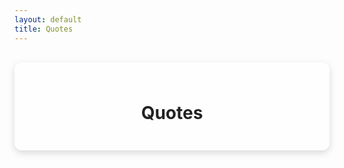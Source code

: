 ```yaml
---
layout: default
title: Quotes
---
```


<style>
  .content-box {
    max-width: 1000px;
    margin: 30px auto;
    background: rgba(255, 255, 255, 0.7); /* 70% translucent white */
    padding: 25px;
    border-radius: 12px;
    box-shadow: 0 4px 12px rgba(0,0,0,0.15);
  }
  h1 {
    text-align: center;
    color: #222;
  }

  /* Image containers with action buttons */
  .image-container {
    position: relative;
    display: inline-block;
  }
  .image-container img {
    width: 100%;
    height: auto;
    border-radius: 10px;
    display: block;
    cursor: pointer;
    box-shadow: 0 4px 10px rgba(0,0,0,0.15);
  }
  .image-actions {
    position: absolute;
    bottom: 8px;
    right: 8px;
    display: flex;
    gap: 6px;
  }
  .image-actions button, 
  .image-actions a {
    background: rgba(255,255,255,0.9);
    border: none;
    padding: 6px 10px;
    border-radius: 6px;
    cursor: pointer;
    font-size: 14px;
    box-shadow: 0 2px 5px rgba(0,0,0,0.2);
    transition: background 0.2s;
    text-decoration: none;
    color: #222;
    font-weight: bold;
  }
  .image-actions button:hover,
  .image-actions a:hover {
    background: #f0f0f0;
  }

  /* Gallery grid */
  .gallery {
    display: grid;
    grid-template-columns: repeat(auto-fit, minmax(150px, 1fr));
    gap: 15px;
    margin: auto;
  }
  .gallery .image-container img {
    height: 140px;
    object-fit: cover;
  }

  /* Latest image styling */
  #latest-image .image-container img {
    width: 100%;
    max-height: 70vh;
    object-fit: contain;
    margin-bottom: 30px;
  }

  /* Modal */
  .modal {
    display: none;
    position: fixed;
    z-index: 9999;
    padding-top: 60px;
    left: 0; top: 0;
    width: 100%; height: 100%;
    background-color: rgba(0,0,0,0.9);
  }
  .modal-content {
    display: block;
    margin: auto;
    max-width: 90%;
    max-height: 80vh;
    border-radius: 10px;
  }
  #caption {
    margin: 15px auto;
    text-align: center;
    color: #ccc;
    font-size: 18px;
  }
  .close {
    position: absolute;
    top: 15px; right: 30px;
    color: #fff;
    font-size: 40px;
    font-weight: bold;
    cursor: pointer;
  }
  .close:hover { color: #f00; }

  /* Arrows */
  .prev, .next {
    cursor: pointer;
    position: absolute;
    top: 50%;
    padding: 16px;
    color: white;
    font-weight: bold;
    font-size: 40px;
    user-select: none;
  }
  .prev { left: 20px; }
  .next { right: 20px; }
  .prev:hover, .next:hover { color: #f00; }

  /* Modal buttons */
  .modal-actions {
    position: absolute;
    bottom: 40px;
    left: 50%;
    transform: translateX(-50%);
    display: flex;
    gap: 15px;
  }
  .download-btn, .share-btn {
    padding: 10px 18px;
    border-radius: 6px;
    font-size: 16px;
    font-weight: bold;
    text-decoration: none;
    cursor: pointer;
  }
  .download-btn { background: #28a745; color: white; }
  .download-btn:hover { background: #218838; }
  .share-btn { background: #007bff; color: white; border: none; }
  .share-btn:hover { background: #0069d9; }
</style>

<div class="content-box">
  <h1>Quotes</h1>

  <!-- Latest + Gallery -->
  <div id="latest-image"></div>
  <div class="gallery" id="gallery"></div>

  <!-- Modal -->
  <div id="imgModal" class="modal">
    <span class="close">&times;</span>
    <span class="prev">&#10094;</span>
    <span class="next">&#10095;</span>
    <img class="modal-content" id="modalImg">
    <div id="caption"></div>
    <div class="modal-actions">
      <a id="downloadBtn" download class="download-btn">⬇ Download</a>
      <button id="shareBtn" class="share-btn">🔗 Share</button>
    </div>
  </div>
</div>

<script>
  const username = "rpsgit";       
  const repo = "wizewisdom";       
  const branch = "main";           
  const folder = "assets/images/quotes";  

  const apiUrl = `https://api.github.com/repos/${username}/${repo}/contents/${folder}?ref=${branch}`;
  const gallery = document.getElementById("gallery");
  const latestImageDiv = document.getElementById("latest-image");

  let images = [];
  let currentIndex = 0;

  function naturalSort(a, b) {
    return a.name.localeCompare(b.name, undefined, { numeric: true, sensitivity: 'base' });
  }

  fetch(apiUrl)
    .then(response => response.json())
    .then(files => {
      let imageFiles = files.filter(file => file.type === "file" && /\.(jpg|jpeg|png|gif|webp)$/i.test(file.name));
      imageFiles.sort((a, b) => naturalSort(b, a));
      images = imageFiles.map(file => `https://raw.githubusercontent.com/${username}/${repo}/${branch}/${folder}/${file.name}`);

      if (images.length > 0) {
        const latestImgContainer = document.createElement("div");
        latestImgContainer.className = "image-container";
        
        const latestImg = document.createElement("img");
        latestImg.src = images[0];
        latestImg.alt = imageFiles[0].name;
        latestImg.addEventListener("click", () => openModal(0));

        const actions = createImageActions(images[0], 0);

        latestImgContainer.appendChild(latestImg);
        latestImgContainer.appendChild(actions);
        latestImageDiv.appendChild(latestImgContainer);
      }

      images.slice(1).forEach((imgUrl, index) => {
        const container = document.createElement("div");
        container.className = "image-container";

        const img = document.createElement("img");
        img.src = imgUrl;
        img.alt = imageFiles[index + 1].name;
        img.addEventListener("click", () => openModal(index + 1));

        const actions = createImageActions(imgUrl, index + 1);

        container.appendChild(img);
        container.appendChild(actions);
        gallery.appendChild(container);
      });
    })
    .catch(error => {
      gallery.innerHTML = "<p>⚠️ Error loading images.</p>";
      console.error("Error loading images:", error);
    });

  function createImageActions(imgUrl, index) {
    const actionsDiv = document.createElement("div");
    actionsDiv.className = "image-actions";

    const reactBtn = document.createElement("button");
    reactBtn.innerHTML = "❤️";
    reactBtn.onclick = (e) => {
      e.stopPropagation();
      alert("You reacted ❤️");
    };

    const downloadLink = document.createElement("a");
    downloadLink.href = imgUrl;
    downloadLink.download = "";
    downloadLink.innerHTML = "⬇";

    const shareBtn = document.createElement("button");
    shareBtn.innerHTML = "🔗";
    shareBtn.onclick = (e) => {
      e.stopPropagation();
      if (navigator.share) {
        navigator.share({
          title: "Check this out",
          url: imgUrl
        });
      } else {
        alert(`Share this link:\n${imgUrl}`);
      }
    };

    actionsDiv.appendChild(reactBtn);
    actionsDiv.appendChild(downloadLink);
    actionsDiv.appendChild(shareBtn);
    return actionsDiv;
  }

  // Modal logic
  const modal = document.getElementById("imgModal");
  const modalImg = document.getElementById("modalImg");
  const captionText = document.getElementById("caption");
  const closeBtn = document.getElementsByClassName("close")[0];
  const prevBtn = document.querySelector(".prev");
  const nextBtn = document.querySelector(".next");
  const downloadBtn = document.getElementById("downloadBtn");
  const shareBtn = document.getElementById("shareBtn");

  function openModal(index) {
    modal.style.display = "block";
    currentIndex = index;
    updateModalImage();
  }
  function updateModalImage() {
    modalImg.src = images[currentIndex];
    captionText.innerHTML = images[currentIndex].split("/").pop();
    downloadBtn.href = images[currentIndex];
  }

  closeBtn.onclick = () => modal.style.display = "none";
  modal.onclick = (e) => { if (e.target === modal) modal.style.display = "none"; };

  prevBtn.onclick = prevImage;
  nextBtn.onclick = nextImage;

  function prevImage() {
    currentIndex = (currentIndex - 1 + images.length) % images.length;
    updateModalImage();
  }
  function nextImage() {
    currentIndex = (currentIndex + 1) % images.length;
    updateModalImage();
  }

  shareBtn.onclick = () => {
    const url = images[currentIndex];
    if (navigator.share) {
      navigator.share({
        title: "Check this out",
        url: url
      });
    } else {
      alert(`Share this link:\n${url}`);
    }
  };
</script>
